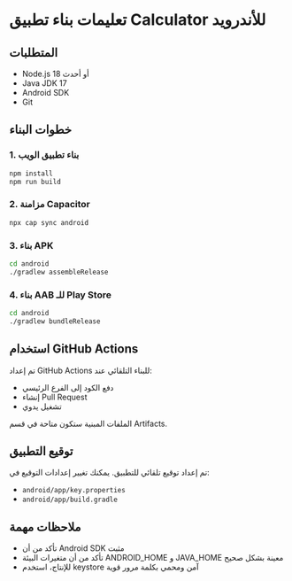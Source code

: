 # تعليمات بناء تطبيق Calculator للأندرويد

## المتطلبات
- Node.js 18 أو أحدث
- Java JDK 17
- Android SDK
- Git

## خطوات البناء

### 1. بناء تطبيق الويب
```bash
npm install
npm run build
```

### 2. مزامنة Capacitor
```bash
npx cap sync android
```

### 3. بناء APK
```bash
cd android
./gradlew assembleRelease
```

### 4. بناء AAB للـ Play Store
```bash
cd android
./gradlew bundleRelease
```

## استخدام GitHub Actions

تم إعداد GitHub Actions للبناء التلقائي عند:
- دفع الكود إلى الفرع الرئيسي
- إنشاء Pull Request
- تشغيل يدوي

الملفات المبنية ستكون متاحة في قسم Artifacts.

## توقيع التطبيق

تم إعداد توقيع تلقائي للتطبيق. يمكنك تغيير إعدادات التوقيع في:
- `android/app/key.properties`
- `android/app/build.gradle`

## ملاحظات مهمة

- تأكد من أن Android SDK مثبت
- تأكد من أن متغيرات البيئة ANDROID_HOME و JAVA_HOME معينة بشكل صحيح
- للإنتاج، استخدم keystore آمن ومحمي بكلمة مرور قوية